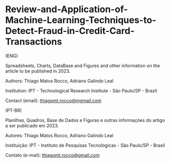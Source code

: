 # Review-and-Application-of-Machine-Learning-Techniques-to-Detect-Fraud-in-Credit-Card-Transactions

(ENG)

Spreadsheets, Charts, DataBase and Figures and other information on the article to be published in 2023.

Authors: Thiago Matos Rocco, Adriano Galindo Leal

Institution: IPT - Technological Research Institute - São Paulo/SP - Brazil

Contact (email): thiagomt.rocco@mgmail.com

(PT-BR)

Planilhas, Quadros, Base de Dados e Figuras e outras informações do artigo a ser publicado em 2023.

Autores: Thiago Matos Rocco, Adriano Galindo Leal

Instituição: IPT - Instituto de Pesquisas Tecnológicas - São Paulo/SP - Brasil

Contato (e-mail): thiagomt.rocco@gmail.com
